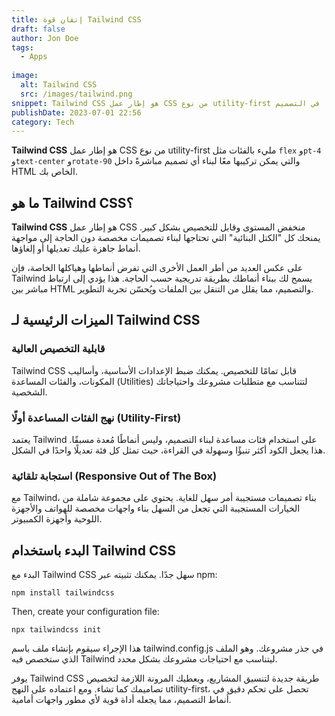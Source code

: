 ```yaml
---
title: إتقان قوة Tailwind CSS
draft: false
author: Jon Doe
tags:
  - Apps
  
image:
  alt: Tailwind CSS
  src: /images/tailwind.png
snippet: Tailwind CSS هو إطار عمل CSS من نوع utility-first يتيح لك إنشاء تصميمات مخصصة دون أي أنماط جاهزة، مما يوفر مرونة تحكمًا دقيقًا في التصميم.
publishDate: 2023-07-01 22:56
category: Tech
---
```


**Tailwind CSS** هو إطار عمل CSS من نوع utility-first مليء بالفئات مثل `flex` و`pt-4` و`text-center` و`rotate-90` والتي يمكن تركيبها معًا لبناء أي تصميم مباشرةً داخل HTML الخاص بك.

## ما هو Tailwind CSS؟

**Tailwind CSS** هو إطار عمل CSS منخفض المستوى وقابل للتخصيص بشكل كبير. يمنحك كل "الكتل البنائية" التي تحتاجها لبناء تصميمات مخصصة دون الحاجة إلى مواجهة أنماط جاهزة عليك تعديلها أو إلغاؤها. 

على عكس العديد من أطر العمل الأخرى التي تفرض أنماطها وهياكلها الخاصة، فإن Tailwind يسمح لك ببناء أنماطك بطريقة تدريجية حسب الحاجة. هذا يؤدي إلى ارتباط مباشر بين HTML والتصميم، مما يقلل من التنقل بين الملفات ويُحسّن تجربة التطوير.

## الميزات الرئيسية لـ Tailwind CSS

### قابلية التخصيص العالية

Tailwind CSS قابل تمامًا للتخصيص. يمكنك ضبط الإعدادات الأساسية، وأساليب المكونات، والفئات المساعدة (Utilities) لتتناسب مع متطلبات مشروعك واحتياجاتك الشخصية.

### نهج الفئات المساعدة أولًا (Utility-First)

يعتمد Tailwind على استخدام فئات مساعدة لبناء التصميم، وليس أنماطًا مُعدة مسبقًا. هذا يجعل الكود أكثر تنبؤًا وسهولة في القراءة، حيث تمثل كل فئة تعديلًا واحدًا في الشكل.

### استجابة تلقائية (Responsive Out of The Box)

مع Tailwind، بناء تصميمات مستجيبة أمر سهل للغاية. يحتوي على مجموعة شاملة من الخيارات المستجيبة التي تجعل من السهل بناء واجهات مخصصة للهواتف والأجهزة اللوحية وأجهزة الكمبيوتر.

## البدء باستخدام Tailwind CSS

البدء مع Tailwind CSS سهل جدًا. يمكنك تثبيته عبر npm:

```shell
npm install tailwindcss
```

Then, create your configuration file:

```shell
npx tailwindcss init
```

هذا الإجراء سيقوم بإنشاء ملف باسم tailwind.config.js في جذر مشروعك. وهو الملف الذي ستخصص فيه Tailwind ليتناسب مع احتياجات مشروعك بشكل محدد.

يوفر Tailwind CSS طريقة جديدة لتنسيق المشاريع، ويعطيك المرونة اللازمة لتخصيص تصاميمك كما تشاء. ومع اعتماده على النهج utility-first، تحصل على تحكم دقيق في أنماط التصميم، مما يجعله أداة قوية لأي مطور واجهات أمامية.


